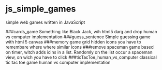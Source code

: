 # js_simple_games
simple web games written in JavaScript

###cards_game
Something like Black Jack,
wih html5 darg and drop
human vs computer implementation
###guess_sentence
Simple guessing game
with html 5 canvas
###memory game
grid hidden icons
you have to remembare where where similar icons
###remove spaceman
game based on timer, witch adds icins in a list.
Randomly on the list occur a spaceman view, on wich you have to click
###ticTacToe_human_vs_computer
classical tic tac toe game
human vs computer implementation
